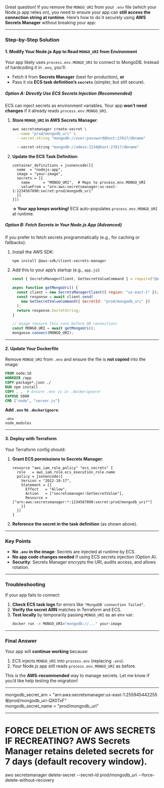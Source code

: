 Great question! If you remove the `MONGO_URI` from your `.env` file (which your Node.js app relies on), you need to ensure your app can **still access the connection string at runtime**. Here’s how to do it securely using **AWS Secrets Manager** without breaking your app:

---

### **Step-by-Step Solution**
#### **1. Modify Your Node.js App to Read `MONGO_URI` from Environment**
Your app likely uses `process.env.MONGO_URI` to connect to MongoDB. Instead of hardcoding it in `.env`, you’ll:
- Fetch it from **Secrets Manager** (best for production), **or**
- Pass it via **ECS task definition’s `secrets`** (simpler, but still secure).

##### **Option A: Directly Use ECS Secrets Injection (Recommended)**
ECS can inject secrets as environment variables. Your app **won’t need changes** if it already reads `process.env.MONGO_URI`.

1. **Store `MONGO_URI` in AWS Secrets Manager**:
   ```bash
   aws secretsmanager create-secret \
     --name "prod/mongodb_uri" \
     --secret-string "mongodb://user:password@host:27017/dbname"

     --secret-string "mongodb://admin:1234@host:27017/dbname"
   ```

2. **Update the ECS Task Definition**:
   ```hcl
   container_definitions = jsonencode([{
     name  = "nodejs-app",
     image = "your-image",
     secrets = [{
       name      = "MONGO_URI",  # Maps to process.env.MONGO_URI
       valueFrom = "arn:aws:secretsmanager:us-east-1:1234567890:secret:prod/mongodb_uri"
     }]
   }])
   ```

   **→ Your app keeps working!** ECS auto-populates `process.env.MONGO_URI` at runtime.

##### **Option B: Fetch Secrets in Your Node.js App (Advanced)**
If you prefer to fetch secrets programmatically (e.g., for caching or fallbacks):
1. Install the AWS SDK:
   ```bash
   npm install @aws-sdk/client-secrets-manager
   ```

2. Add this to your app’s startup (e.g., `app.js`):
   ```javascript
   const { SecretsManagerClient, GetSecretValueCommand } = require("@aws-sdk/client-secrets-manager");

   async function getMongoUri() {
     const client = new SecretsManagerClient({ region: "us-east-1" });
     const response = await client.send(
       new GetSecretValueCommand({ SecretId: "prod/mongodb_uri" })
     );
     return response.SecretString;
   }

   // Usage (ensure this runs before DB connection)
   const MONGO_URI = await getMongoUri();
   mongoose.connect(MONGO_URI);
   ```

---

#### **2. Update Your Dockerfile**
Remove `MONGO_URI` from `.env` and ensure the file is **not copied** into the image:
```dockerfile
FROM node:18
WORKDIR /app
COPY package*.json ./
RUN npm install
COPY . .  # Ensure .env is in .dockerignore!
EXPOSE 5000
CMD ["node", "server.js"]
```

**Add `.env` to `.dockerignore`**:
```plaintext
.env
node_modules
```

---

#### **3. Deploy with Terraform**
Your Terraform config should:
1. **Grant ECS permissions to Secrets Manager**:
   ```hcl
   resource "aws_iam_role_policy" "ecs_secrets" {
     role   = aws_iam_role.ecs_execution_role.name
     policy = jsonencode({
       Version = "2012-10-17",
       Statement = [{
         Effect   = "Allow",
         Action   = ["secretsmanager:GetSecretValue"],
         Resource = ["arn:aws:secretsmanager:*:1234567890:secret:prod/mongodb_uri*"]
       }]
     })
   }
   ```

2. **Reference the secret in the task definition** (as shown above).

---

### **Key Points**
- **No `.env` in the image**: Secrets are injected at runtime by ECS.
- **No app code changes needed** if using ECS secrets injection (Option A).
- **Security**: Secrets Manager encrypts the URI, audits access, and allows rotation.

---

### **Troubleshooting**
If your app fails to connect:
1. **Check ECS task logs** for errors like `"MongoDB connection failed"`.
2. **Verify the secret ARN** matches in Terraform and ECS.
3. **Test locally** by temporarily passing `MONGO_URI` as an env var:
   ```bash
   docker run -e MONGO_URI="mongodb://..." your-image
   ```

---

### **Final Answer**
Your app will **continue working** because:
1. ECS injects `MONGO_URI` into `process.env` (replacing `.env`).  
2. Your Node.js app still reads `process.env.MONGO_URI` as before.  

This is the **AWS-recommended** way to manage secrets. Let me know if you’d like help testing the migration!

--------------------------------

mongodb_secret_arn = "arn:aws:secretsmanager:us-east-1:255945442255:secret:prod/mongodb_uri-QX0TxF"  
mongodb_secret_name = "prod/mongodb_uri"

----------------------------------

# FORCE DELETION OF AWS SECRETS IF RECREATING? AWS Secrets Manager retains deleted secrets for 7 days (default recovery window).

aws secretsmanager delete-secret --secret-id prod/mongodb_uri --force-delete-without-recovery